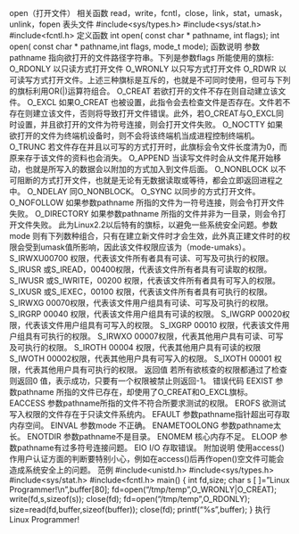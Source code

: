 open（打开文件）
相关函数
read，write，fcntl，close，link，stat，umask，unlink，fopen
表头文件
#include<sys/types.h>
#include<sys/stat.h>
#include<fcntl.h>
定义函数
int open( const char * pathname, int flags);
int open( const char * pathname,int flags, mode_t mode);
函数说明
参数pathname 指向欲打开的文件路径字符串。下列是参数flags 所能使用的旗标:
O_RDONLY 以只读方式打开文件
O_WRONLY 以只写方式打开文件
O_RDWR 以可读写方式打开文件。上述三种旗标是互斥的，也就是不可同时使用，但可与下列的旗标利用OR(|)运算符组合。
O_CREAT 若欲打开的文件不存在则自动建立该文件。
O_EXCL 如果O_CREAT 也被设置，此指令会去检查文件是否存在。文件若不存在则建立该文件，否则将导致打开文件错误。此外，若O_CREAT与O_EXCL同时设置，并且欲打开的文件为符号连接，则会打开文件失败。
O_NOCTTY 如果欲打开的文件为终端机设备时，则不会将该终端机当成进程控制终端机。
O_TRUNC 若文件存在并且以可写的方式打开时，此旗标会令文件长度清为0，而原来存于该文件的资料也会消失。
O_APPEND 当读写文件时会从文件尾开始移动，也就是所写入的数据会以附加的方式加入到文件后面。
O_NONBLOCK 以不可阻断的方式打开文件，也就是无论有无数据读取或等待，都会立即返回进程之中。
O_NDELAY 同O_NONBLOCK。
O_SYNC 以同步的方式打开文件。
O_NOFOLLOW 如果参数pathname 所指的文件为一符号连接，则会令打开文件失败。
O_DIRECTORY 如果参数pathname 所指的文件并非为一目录，则会令打开文件失败。
此为Linux2.2以后特有的旗标，以避免一些系统安全问题。参数mode 则有下列数种组合，只有在建立新文件时才会生效，此外真正建文件时的权限会受到umask值所影响，因此该文件权限应该为（mode-umaks）。
S_IRWXU00700 权限，代表该文件所有者具有可读、可写及可执行的权限。
S_IRUSR 或S_IREAD，00400权限，代表该文件所有者具有可读取的权限。
S_IWUSR 或S_IWRITE，00200 权限，代表该文件所有者具有可写入的权限。
S_IXUSR 或S_IEXEC，00100 权限，代表该文件所有者具有可执行的权限。
S_IRWXG 00070权限，代表该文件用户组具有可读、可写及可执行的权限。
S_IRGRP 00040 权限，代表该文件用户组具有可读的权限。
S_IWGRP 00020权限，代表该文件用户组具有可写入的权限。
S_IXGRP 00010 权限，代表该文件用户组具有可执行的权限。
S_IRWXO 00007权限，代表其他用户具有可读、可写及可执行的权限。
S_IROTH 00004 权限，代表其他用户具有可读的权限
S_IWOTH 00002权限，代表其他用户具有可写入的权限。
S_IXOTH 00001 权限，代表其他用户具有可执行的权限。
返回值
若所有欲核查的权限都通过了检查则返回0 值，表示成功，只要有一个权限被禁止则返回-1。
错误代码
EEXIST 参数pathname 所指的文件已存在，却使用了O_CREAT和O_EXCL旗标。
EACCESS 参数pathname所指的文件不符合所要求测试的权限。
EROFS 欲测试写入权限的文件存在于只读文件系统内。
EFAULT 参数pathname指针超出可存取内存空间。
EINVAL 参数mode 不正确。
ENAMETOOLONG 参数pathname太长。
ENOTDIR 参数pathname不是目录。
ENOMEM 核心内存不足。
ELOOP 参数pathname有过多符号连接问题。
EIO I/O 存取错误。
附加说明
使用access()作用户认证方面的判断要特别小心，例如在access()后再作open()空文件可能会造成系统安全上的问题。
范例
#include<unistd.h>
#include<sys/types.h>
#include<sys/stat.h>
#include<fcntl.h>
main()
{
int fd,size;
char s [ ]=”Linux Programmer!\n”,buffer[80];
fd=open(“/tmp/temp”,O_WRONLY|O_CREAT);
write(fd,s,sizeof(s));
close(fd);
fd=open(“/tmp/temp”,O_RDONLY);
size=read(fd,buffer,sizeof(buffer));
close(fd);
printf(“%s”,buffer);
}
执行
Linux Programmer!